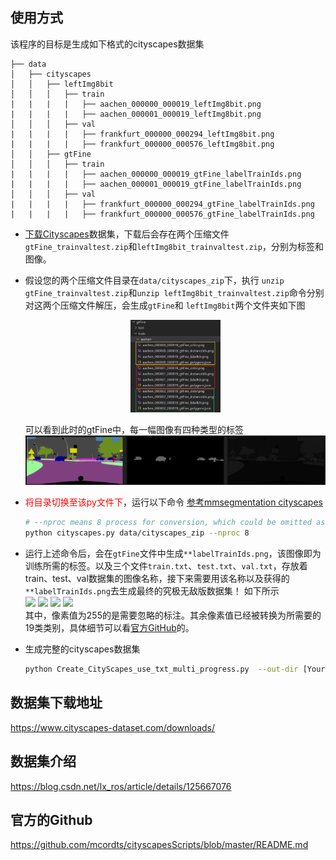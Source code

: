 ## 使用方式
该程序的目标是生成如下格式的cityscapes数据集  
```none
├── data
│   ├── cityscapes
│   │   ├── leftImg8bit
│   │   │   ├── train
|   |   |   |   ├── aachen_000000_000019_leftImg8bit.png
|   |   |   |   ├── aachen_000001_000019_leftImg8bit.png
│   │   │   ├── val
|   |   |   |   ├── frankfurt_000000_000294_leftImg8bit.png
|   |   |   |   ├── frankfurt_000000_000576_leftImg8bit.png
│   │   ├── gtFine
│   │   │   ├── train
|   |   |   |   ├── aachen_000000_000019_gtFine_labelTrainIds.png
|   |   |   |   ├── aachen_000001_000019_gtFine_labelTrainIds.png
│   │   │   ├── val
|   |   |   |   ├── frankfurt_000000_000294_gtFine_labelTrainIds.png
|   |   |   |   ├── frankfurt_000000_000576_gtFine_labelTrainIds.png
```
* [下载Cityscapes](https://www.cityscapes-dataset.com/downloads/)数据集，下载后会存在两个压缩文件`gtFine_trainvaltest.zip`和`leftImg8bit_trainvaltest.zip`，分别为标签和图像。
* 假设您的两个压缩文件目录在`data/cityscapes_zip`下，执行 `unzip gtFine_trainvaltest.zip`和`unzip leftImg8bit_trainvaltest.zip`命令分别对这两个压缩文件解压，会生成`gtFine`和 `leftImg8bit`两个文件夹如下图

    <div align=center><img src='https://github.com/AI-Tianlong/Useful-Tools/blob/main/Pictures/cityscapes_gtFine_before_convert.png' width=30%></div>

    可以看到此时的gtFine中，每一幅图像有四种类型的标签
    ![](https://github.com/AI-Tianlong/Useful-Tools/blob/main/Pictures/cityscapes_gtFine_before_convert_show.png)
* <font color='red'>将目录切换至该py文件下</font>，运行以下命令 [参考mmsegmentation cityscapes](https://github.com/open-mmlab/mmsegmentation/blob/master/docs/en/dataset_prepare.md#cityscapes)
    ```bash
  # --nproc means 8 process for conversion, which could be omitted as well.
  python cityscapes.py data/cityscapes_zip --nproc 8
  ```
 * 运行上述命令后，会在`gtFine`文件中生成`**labelTrainIds.png`，该图像即为训练所需的标签。以及三个文件`train.txt`、`test.txt`、`val.txt`，存放着train、test、val数据集的图像名称，接下来需要用该名称以及获得的`**labelTrainIds.png`去生成最终的究极无敌版数据集！
    如下所示  
   <img src='https://github.com/AI-Tianlong/Useful-Tools/blob/main/Pictures/cityscapes_gtFine_after_convert.png' width=30%> <img src='https://github.com/AI-Tianlong/Useful-Tools/blob/main/Pictures/cityscaprs_txt_file.png' width=32%> <img src='https://github.com/AI-Tianlong/Useful-Tools/blob/main/Pictures/cityscapes_txt_conent.png' width=30%>
   <img src='https://github.com/AI-Tianlong/Useful-Tools/blob/main/Pictures/cityscapes_gtFine_after_convert_show.png'>  
    其中，像素值为255的是需要忽略的标注。其余像素值已经被转换为所需要的19类类别，具体细节可以看[官方GitHub](https://github.com/mcordts/cityscapesScripts/blob/master/README.md)的。
* 生成完整的cityscapes数据集
  ```bash
  python Create_CityScapes_use_txt_multi_progress.py  --out-dir [Your out dir]
  ```



## 数据集下载地址

https://www.cityscapes-dataset.com/downloads/

## 数据集介绍

https://blog.csdn.net/lx_ros/article/details/125667076

## 官方的Github

https://github.com/mcordts/cityscapesScripts/blob/master/README.md

